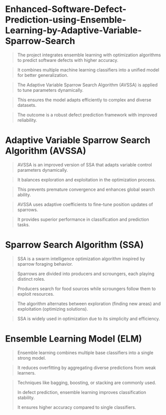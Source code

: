 # Enhanced-Software-Defect-Prediction-using-Ensemble-Learning-by-Adaptive-Variable-Sparrow-Search

> The project integrates ensemble learning with optimization algorithms to predict software defects with higher accuracy.

> It combines multiple machine learning classifiers into a unified model for better generalization.

> The Adaptive Variable Sparrow Search Algorithm (AVSSA) is applied to tune parameters dynamically.

> This ensures the model adapts efficiently to complex and diverse datasets.

> The outcome is a robust defect prediction framework with improved reliability.

# Adaptive Variable Sparrow Search Algorithm (AVSSA)

> AVSSA is an improved version of SSA that adapts variable control parameters dynamically.

> It balances exploration and exploitation in the optimization process.

> This prevents premature convergence and enhances global search ability.

> AVSSA uses adaptive coefficients to fine-tune position updates of sparrows.

> It provides superior performance in classification and prediction tasks.

# Sparrow Search Algorithm (SSA)

> SSA is a swarm intelligence optimization algorithm inspired by sparrow foraging behavior.
 
> Sparrows are divided into producers and scroungers, each playing distinct roles.
 
> Producers search for food sources while scroungers follow them to exploit resources.
 
> The algorithm alternates between exploration (finding new areas) and exploitation (optimizing solutions).

> SSA is widely used in optimization due to its simplicity and efficiency.

# Ensemble Learning Model (ELM)

> Ensemble learning combines multiple base classifiers into a single strong model.

> It reduces overfitting by aggregating diverse predictions from weak learners.
 
> Techniques like bagging, boosting, or stacking are commonly used.
> 
> In defect prediction, ensemble learning improves classification stability.
>
> It ensures higher accuracy compared to single classifiers.
